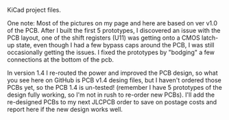 KiCad project files.

One note: Most of the pictures on my page and here are based on ver v1.0 of the PCB. After I built the first 5 prototypes, I discovered an issue with the PCB layout, one of the shift registers (U11) was getting onto a CMOS latch-up state, even though I had a few bypass caps around the PCB, I was still occasionally getting the issues. I fixed the prototypes by "bodging" a few connections at the bottom of the pcb.

In version 1.4 I re-routed the power and improved the PCB design, so what you see here on GitHub is PCB v1.4 desing files, but I haven't ordered those PCBs yet, so the PCB 1.4 is un-tested! (remember I have 5 prototypes of the design fully working, so I'm not in rush to re-order new PCBs). I'll add the re-designed PCBs to my next JLCPCB order to save on postage costs and report here if the new design works well.

